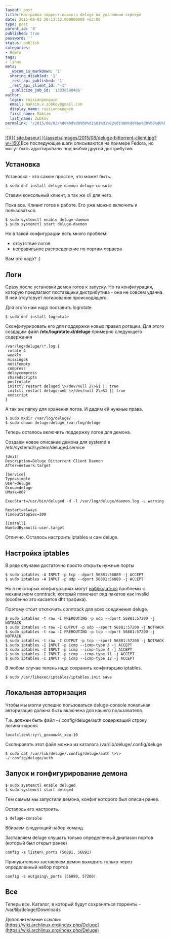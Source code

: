 ```yaml
---
layout: post
title: Настройка торрент-клиента deluge на удаленном сервере
date: 2015-08-02 20:13:12.000000000 +03:00
type: post
parent_id: '0'
published: true
password: ''
status: publish
categories:
- HowTo
tags:
- linux
meta:
  _wpcom_is_markdown: '1'
  sharing_disabled: '1'
  _rest_api_published: '1'
  _rest_api_client_id: "-1"
  _publicize_job_id: '13336590486'
author:
  login: russianpenguin
  email: maksim.v.zubkov@gmail.com
  display_name: russianpenguin
  first_name: Maksim
  last_name: Zubkov
permalink: "/2015/08/02/%d0%bd%d0%b0%d1%81%d1%82%d1%80%d0%be%d0%b9%d0%ba%d0%b0-%d1%82%d0%be%d1%80%d1%80%d0%b5%d0%bd%d1%82-%d0%ba%d0%bb%d0%b8%d0%b5%d0%bd%d1%82%d0%b0-deluge-%d0%bd%d0%b0-%d1%83%d0%b4%d0%b0%d0%bb%d0%b5%d0%bd/"
---
```

[![]({{ site.baseurl }}/assets/images/2015/08/deluge-bittorrent-client.jpg?w=150)](https://russianpenguin.files.wordpress.com/2015/08/deluge-bittorrent-client.jpg)Все последующие шаги описываются на примере Fedora, но могут быть адаптированы под любой другой дистрибутив.

## Установка

Установка - это самое простое, что может быть.  
```shell
$ sudo dnf install deluge-daemon deluge-console
```  
Ставим консольный клиент, а так же cli для него.

Пока все. Клиент готов к работе. Его уже можно включить и пользоваться.

```shell
$ sudo systemctl enable deluge-daemon  
$ sudo systemctl start deluge-daemon
```

Но в такой конфигурации есть много проблем:

- отсутствие логов
- неправильное распределение по портам сервера

Вам это надо? :)

## Логи

Сразу после установки демон готов к запуску. Но та конфигурация, которую предлагают поставщики дистрибутива - она не совсем удачна. В ней отсутсвует логирование происходящего.

Для этого нам надо поставить logrotate.  
```
$ sudo dnf install logrotate
```

Сконфигурировать его для поддержки новых правил ротации. Для этого создадим файл **/etc/logrotate.d/deluge** примерно следующего содержания

```
/var/log/deluge/\*.log {  
 rotate 4  
 weekly  
 missingok  
 notifempty  
 compress  
 delaycompress  
 sharedscripts  
 postrotate  
 initctl restart deluged \>/dev/null 2\>&1 || true  
 initctl restart deluge-web \>/dev/null 2\>&1 || true  
 endscript  
}
```

А так же папку для хранения логов. И дадим ей нужные права.

```
$ sudo mkdir /var/log/deluge/  
$ sudo chown deluge:deluge /var/log/deluge
```

Теперь осталось включить поддержку логов для демона.

Создаем новое описание демона для systemd в /etc/systemd/system/deluged.service

```
[Unit]  
Description=Deluge Bittorrent Client Daemon  
After=network.target

[Service]  
Type=simple  
User=deluge  
Group=deluge  
UMask=007

ExecStart=/usr/bin/deluged -d -l /var/log/deluge/daemon.log -L warning

Restart=always  
TimeoutStopSec=300

[Install]  
WantedBy=multi-user.target
```

Отлично. Осталось настроить iptables и сам deluge.

## Настройка iptables

В ряде случаем достаточно просто открыть нужные порты  
```
$ sudo iptables -A INPUT -p tcp --dport 56881:56889 -j ACCEPT  
$ sudo iptables -A INPUT -p udp --dport 56881:56889 -j ACCEPT
```

Но в некоторых конфигурациях могут [наблюдаться](http://www.linuxquestions.org/questions/showthread.php?p=5145026) проблемы с механизмом conntrack, который помечает ряд пакетов как invalid (особенно это касается dht трафика).

Поэтому стоит отключить conntrack для всех соединения deluge.

```
$ sudo iptables -t raw -I PREROUTING -p udp --dport 56881:57200 -j NOTRACK  
$ sudo iptables -t raw -I OUTPUT -p udp --sport 56881:57200 -j NOTRACK  
$ sudo iptables -t raw -I PREROUTING -p tcp --dport 56881:57200 -j NOTRACK  
$ sudo iptables -t raw -I OUTPUT -p tcp --sport 56881:57200 -j NOTRACK  
$ sudo iptables -I INPUT -p icmp --icmp-type 3 -j ACCEPT  
$ sudo iptables -I INPUT -p icmp --icmp-type 4 -j ACCEPT  
$ sudo iptables -I INPUT -p icmp --icmp-type 11 -j ACCEPT  
$ sudo iptables -I INPUT -p icmp --icmp-type 12 -j ACCEPT
```

В любом случае тепень надо сохранить конфигарцию iptables.

```
$ sudo /usr/libexec/iptables/iptables.init save
```

## Локальная авторизация

Чтобы мы могли успешно пользоваться deluge-console локальная авторизация должна быть включена для нашего пользователя.

Т.е. должен быть файл ~/.config/deluge/auth содержащий строку логина-пароля

```
localclient:тут\_длинный\_хеш:10
```

Скопировать этот файл можно из каталога /var/lib/deluge/.config/deluge

```
$ sudo cat /var/lib/deluge/.config/deluge/auth \>\> ~/.config/deluge/auth
```

## Запуск и гонфигурирование демона

```
$ sudo systemctl enable deluged  
$ sudo systemctl start deluged
```

Тем самым мы запустили демона, конфиг которого был описан ранее.

Осталось его настроить.

```
$ deluge-console
```

Вбиваем следующий набор команд

Заставляем deluge слушать только определенный диапазон портов (который был открыт ранее)  
```
config -s listen\_ports (56881, 56891)
```  
Принудительно заставляем демон выходить только через определенный набор портов  
```
config -s outgoing\_ports (56890, 57200)
```

## Все

Теперь все. Каталог, в который будут сохраняться торренты - /var/lib/deluge/Downloads

Дополнительные ссылки:  
[https://wiki.archlinux.org/index.php/Deluge](https://wiki.archlinux.org/index.php/Deluge)

